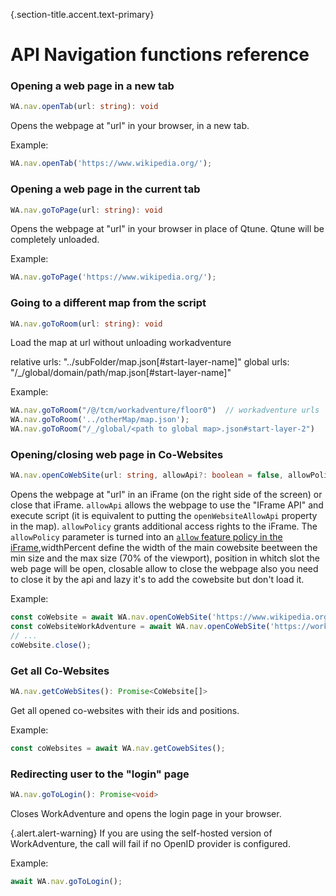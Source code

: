 {.section-title.accent.text-primary}
# API Navigation functions reference

### Opening a web page in a new tab

```ts
WA.nav.openTab(url: string): void
```

Opens the webpage at "url" in your browser, in a new tab.

Example:

```ts
WA.nav.openTab('https://www.wikipedia.org/');
```

### Opening a web page in the current tab

```ts
WA.nav.goToPage(url: string): void
```

Opens the webpage at "url" in your browser in place of Qtune. Qtune will be completely unloaded.

Example:

```ts
WA.nav.goToPage('https://www.wikipedia.org/');
```

### Going to a different map from the script

```ts
WA.nav.goToRoom(url: string): void
```

Load the map at url without unloading workadventure

relative urls: "../subFolder/map.json[#start-layer-name]"
global urls: "/_/global/domain/path/map.json[#start-layer-name]"

Example:

```ts
WA.nav.goToRoom("/@/tcm/workadventure/floor0")  // workadventure urls
WA.nav.goToRoom('../otherMap/map.json');
WA.nav.goToRoom("/_/global/<path to global map>.json#start-layer-2")
```

### Opening/closing web page in Co-Websites

```ts
WA.nav.openCoWebSite(url: string, allowApi?: boolean = false, allowPolicy?: string = "", percentWidth?: number, position?: number, closable?: boolean, lazy?: boolean): Promise<CoWebsite>
```

Opens the webpage at "url" in an iFrame (on the right side of the screen) or close that iFrame. `allowApi` allows the webpage to use the "IFrame API" and execute script (it is equivalent to putting the `openWebsiteAllowApi` property in the map). `allowPolicy` grants additional access rights to the iFrame. The `allowPolicy` parameter is turned into an [`allow` feature policy in the iFrame](https://developer.mozilla.org/en-US/docs/Web/HTML/Element/iframe#attr-allow),widthPercent define the width of the main cowebsite beetween the min size and the max size (70% of the viewport), position in whitch slot the web page will be open, closable allow to close the webpage also you need to close it by the api and lazy
it's to add the cowebsite but don't load it.

Example:

```ts
const coWebsite = await WA.nav.openCoWebSite('https://www.wikipedia.org/');
const coWebsiteWorkAdventure = await WA.nav.openCoWebSite('https://workadventu.re/', true, "", 70, 1, true, true);
// ...
coWebsite.close();
```

### Get all Co-Websites

```ts
WA.nav.getCoWebSites(): Promise<CoWebsite[]>
```

Get all opened co-websites with their ids and positions.

Example:

```ts
const coWebsites = await WA.nav.getCowebSites();
```

### Redirecting user to the "login" page

```ts
WA.nav.goToLogin(): Promise<void>
```

Closes WorkAdventure and opens the login page in your browser.

{.alert.alert-warning}
If you are using the self-hosted version of WorkAdventure, the call will fail if no OpenID provider is configured.

Example:

```ts
await WA.nav.goToLogin();
```
